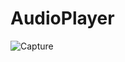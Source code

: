 # AudioPlayer
![Capture](https://github.com/KayChicken/AudioPlayer/assets/105989236/55e1db29-b1dd-44d2-ad4e-5942f126f855)
